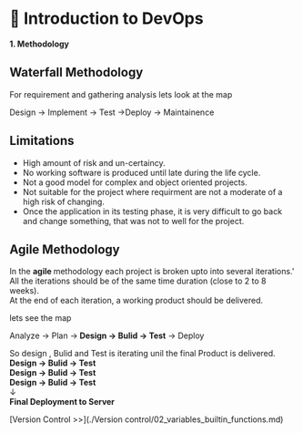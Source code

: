 ﻿#  🐍 Introduction to DevOps
**1. Methodology**

## Waterfall Methodology
For requirement and gathering analysis
lets look at the map
<p>Design  → Implement → Test →Deploy → Maintainence </p>
<h2> Limitations</h2>

 - High amount of risk and un-certaincy.
 - No working software is produced until late during the life cycle.
 - Not a good model for complex and object oriented projects.
 - Not suitable for the project where requirment are not a moderate of a high risk of changing.
 - Once the application in its testing phase, it is very difficult to go back and change something, that was not to well for the project.
  <h2> Agile Methodology </h2>
  <p>In the <b> agile </b> methodology each project  is broken upto into several iterations.' All the iterations should be of the same time duration (close to 2 to 8 weeks).  </br>
 At the end of each iteration, a working product should be delivered. </p>
lets see the map
<p> Analyze → Plan →<b> Design → Bulid → Test</b> → Deploy </p>
So design , Bulid and Test is iterating unil the final Product is delivered.<br>
<b> Design → Bulid → Test</b> <br>
<b> Design → Bulid → Test</b> <br>
<b> Design → Bulid → Test</b><br> &darr; <br>
<strong>Final Deployment to Server</strong> 

[Version Control >>](./Version control/02_variables_builtin_functions.md)
